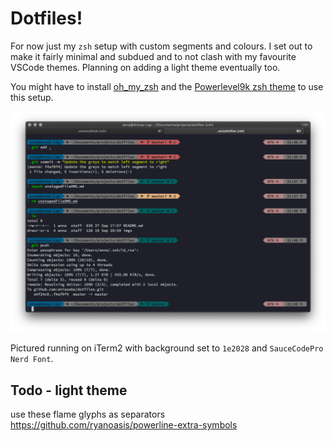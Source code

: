 # Dotfiles!

For now just my `zsh` setup with custom segments and colours. I set out to make it fairly minimal and subdued and to not clash with my favourite VSCode themes. Planning on adding a light theme eventually too.   
       
You might have to install [oh_my_zsh](https://github.com/robbyrussell/oh-my-zsh) and the [Powerlevel9k zsh theme](https://github.com/Powerlevel9k) to use this setup.

![Theme demo](imgs/newdemo.png)
   
Pictured running on iTerm2 with background set to `1e2028` and `SauceCodePro Nerd Font`.

## Todo - light theme

use these flame glyphs as separators https://github.com/ryanoasis/powerline-extra-symbols 